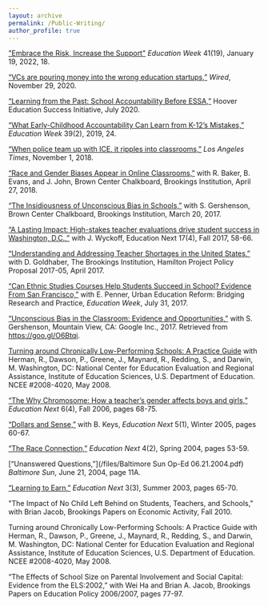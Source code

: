 ```yaml
---
layout: archive
permalink: /Public-Writing/
author_profile: true
---
```


["Embrace the Risk, Increase the Support"](https://www.edweek.org/leadership/opinion-what-it-takes-for-universities-to-conduct-useful-education-research/2022/01) _Education Week_ 41(19), January 19, 2022, 18.

[“VCs are pouring money into the wrong education startups,”](https://www.wired.com/story/vcs-are-pouring-money-into-the-wrong-education-startups/) _Wired_, November 29, 2020.

[“Learning from the Past: School Accountability Before ESSA,”](https://www.hoover.org/research/learning-past-school-accountability-essa) Hoover Education Success Initiative, July 2020.

[“What Early-Childhood Accountability Can Learn from K-12’s Mistakes,”](https://www.edweek.org/teaching-learning/opinion-what-early-childhood-accountability-can-learn-from-k-12s-mistakes/2019/08) _Education Week_ 39(2), 2019, 24.

[“When police team up with ICE, it ripples into classrooms,”](https://www.latimes.com/opinion/op-ed/la-oe-dee-ice-287g-schools-20181101-story.html) _Los Angeles Times_, November 1, 2018.

[“Race and Gender Biases Appear in Online Classrooms,”](https://www.brookings.edu/blog/brown-center-chalkboard/2018/04/27/race-and-gender-biases-appear-in-online-education/) with R. Baker, B. Evans, and J. John, Brown Center Chalkboard, Brookings Institution, April 27, 2018.

[“The Insidiousness of Unconscious Bias in Schools,”](https://www.brookings.edu/blog/brown-center-chalkboard/2017/03/20/the-insidiousness-of-unconscious-bias-in-schools/) with S. Gershenson, Brown Center Chalkboard, Brookings Institution, March 20, 2017.

[“A Lasting Impact: High-stakes teacher evaluations drive student success in Washington, D.C.,”](https://www.educationnext.org/a-lasting-impact-high-stakes-teacher-evaluations-student-success-washington-dc/) with J. Wyckoff, Education Next 17(4), Fall 2017, 58-66.

[“Understanding and Addressing Teacher Shortages in the United States,”](https://www.hamiltonproject.org/papers/understanding_and_addressing_teacher_shortages_in_the_united_states) with D. Goldhaber, The Brookings Institution, Hamilton Project Policy Proposal 2017-05, April 2017. 

[“Can Ethnic Studies Courses Help Students Succeed in School? Evidence From San Francisco,”](https://www.edweek.org/teaching-learning/opinion-can-ethnic-studies-courses-help-students-succeed-in-school-evidence-from-san-francisco/2017/07) with E. Penner, Urban Education Reform: Bridging Research and Practice, _Education Week_, July 31, 2017. 

[“Unconscious Bias in the Classroom: Evidence and Opportunities,”](https://goo.gl/O6Btqi) with S. Gershenson, Mountain View, CA: Google Inc., 2017. Retrieved from https://goo.gl/O6Btqi.

[Turning around Chronically Low-Performing Schools: A Practice Guide](https://ies.ed.gov/ncee/wwc/PracticeGuide/7#tab-summary) with Herman, R., Dawson, P., Greene, J., Maynard, R., Redding, S., and Darwin, M. Washington, DC: National Center for Education Evaluation and Regional Assistance, Institute of Education Sciences, U.S. Department of Education. NCEE #2008-4020, May 2008.

[“The Why Chromosome: How a teacher’s gender affects boys and girls,”](https://www.educationnext.org/the-why-chromosome/) _Education Next_ 6(4), Fall 2006, pages 68-75.

[“Dollars and Sense,”](https://www.educationnext.org/dollars-and-sense/) with B. Keys, _Education Next_ 5(1), Winter 2005, pages 60-67.

[“The Race Connection,”](https://www.educationnext.org/the-race-connection/) _Education Next_ 4(2), Spring 2004, pages 53-59.

[“Unanswered Questions,”](/files/Baltimore Sun Op-Ed 06.21.2004.pdf) _Baltimore Sun_, June 21, 2004, page 11A. 

[“Learning to Earn,”](https://www.educationnext.org/learningtoearn/) _Education Next_ 3(3), Summer 2003, pages 65-70.



"The Impact of No Child Left Behind on Students, Teachers, and Schools," with Brian Jacob, Brookings Papers on Economic Activity, Fall 2010.

Turning around Chronically Low-Performing Schools: A Practice Guide with Herman, R., Dawson, P., Greene, J., Maynard, R., Redding, S., and Darwin, M. Washington, DC: National Center for Education Evaluation and Regional Assistance, Institute of Education Sciences, U.S. Department of Education. NCEE #2008-4020, May 2008.

“The Effects of School Size on Parental Involvement and Social Capital: Evidence from the ELS:2002,” with Wei Ha and Brian A. Jacob, Brookings Papers on Education Policy 2006/2007, pages 77-97.
